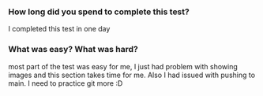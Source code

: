### How long did you spend to complete this test?
I completed this test in one day

### What was easy? What was hard?
most part of the test was easy for me, I just had problem with showing images and this section takes time for me. Also
I had issued with pushing to main. I need to practice git more :D

